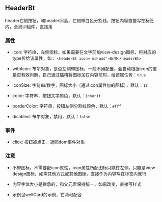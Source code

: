 ## HeaderBt
header右侧按钮，和header同高，左侧带白色分割线，按钮内容直接写在标签内，全局UI组件，直接用

### 属性
* icon: 字符串，左侧图标，如果需要在文字前加view-design图标，将对应的type传给该属性，如：
`<headerBt icon='md-add'>新增</headerBt>`

* withIcon: 布尔对象，是否左侧带图标，一般不用配置，会自动根据icon的值是否有效判断，自己通过插槽将图标加在内容前时，给该属性传：`true`

* iconSize: 字符串/数字，图标大小（通过icon属性加的图标），默认：`18`

* color: 字符串，按钮文字颜色，默认：`inherit`

* borderColor: 字符串，按钮左侧分割线颜色，默认：`#fff`

* disabled: 布尔对象，禁用，默认：`false`
### 事件
* click: 按钮被点击，返回dom事件对象
### 注意
* 不带图标，不需要配icon属性，icon属性所配图标只能在左侧，只能是view-design图标，如需其他方式或其他图标，直接作为内容写在标签内就行

* 内容字体大小是继承的，和父元素保持统一，如需改变，直接写样式

* 示例见wellCard的示例，它两可配合